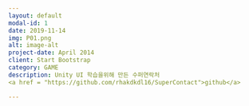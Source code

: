 ```yaml
---
layout: default
modal-id: 1
date: 2019-11-14
img: P01.png
alt: image-alt
project-date: April 2014
client: Start Bootstrap
category: GAME
description: Unity UI 학습을위해 만든 수퍼연락처
<a href = "https://github.com/rhakdkdl16/SuperContact">github</a>

---
```

